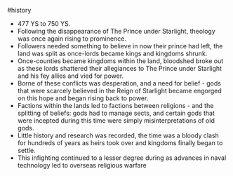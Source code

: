 #history 
* 477 YS to 750 YS.
* Following the disappearance of The Prince under Starlight, theology was once again rising to prominence.
* Followers needed something to believe in now their prince had left, the land was split as once-lords became kings and kingdoms shrunk.
* Once-counties became kingdoms within the land, bloodshed broke out as these lords shattered their allegiances to The Prince under Starlight and his fey allies and vied for power.
* Borne of these conflicts was desperation, and a need for belief - gods that were scarcely believed in the Reign of Starlight became engorged on this hope and began rising back to power.
* Factions within the lands led to factions between religions - and the splitting of beliefs: gods had to manage sects, and certain gods that were incepted during this time were simply misinterpretations of old gods.
* Little history and research was recorded, the time was a bloody clash for hundreds of years as heirs took over and kingdoms finally began to settle.
* This infighting continued to a lesser degree during  as advances in naval technology led to overseas religious warfare